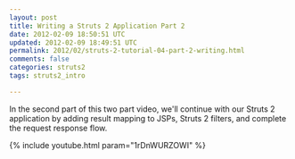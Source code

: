 ```yaml
---           
layout: post
title: Writing a Struts 2 Application Part 2
date: 2012-02-09 18:50:51 UTC
updated: 2012-02-09 18:49:51 UTC
permalink: 2012/02/struts-2-tutorial-04-part-2-writing.html
comments: false
categories: struts2
tags: struts2_intro

---
```


In the second part of this two part video, we'll continue with our Struts 2 application by adding result mapping to JSPs, Struts 2 filters, and complete the request response flow.

{% include youtube.html param="1rDnWURZOWI" %}